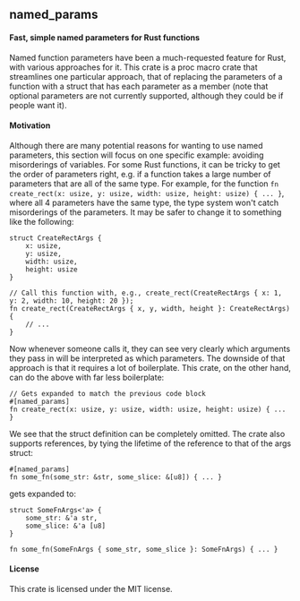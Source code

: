 ## named\_params

#### Fast, simple named parameters for Rust functions

Named function parameters have been a much-requested feature for Rust, with various approaches for it. This crate is a proc macro crate that streamlines one particular approach, that of replacing the parameters of a function with a struct that has each parameter as a member (note that optional parameters are not currently supported, although they could be if people want it).

#### Motivation

Although there are many potential reasons for wanting to use named parameters, this section will focus on one specific example: avoiding misorderings of variables. For some Rust functions, it can be tricky to get the order of parameters right, e.g. if a function takes a large number of parameters that are all of the same type. For example, for the function `fn create_rect(x: usize, y: usize, width: usize, height: usize) { ... }`, where all 4 parameters have the same type, the type system won't catch misorderings of the parameters. It may be safer to change it to something like the following:
```
struct CreateRectArgs {
    x: usize,
    y: usize,
    width: usize,
    height: usize
}

// Call this function with, e.g., create_rect(CreateRectArgs { x: 1, y: 2, width: 10, height: 20 });
fn create_rect(CreateRectArgs { x, y, width, height }: CreateRectArgs) {
    // ...
}
```

Now whenever someone calls it, they can see very clearly which arguments they pass in will be interpreted as which parameters. The downside of that approach is that it requires a lot of boilerplate. This crate, on the other hand, can do the above with far less boilerplate:
```
// Gets expanded to match the previous code block
#[named_params]
fn create_rect(x: usize, y: usize, width: usize, height: usize) { ... }
```

We see that the struct definition can be completely omitted. The crate also supports references, by tying the lifetime of the reference to that of the args struct:

```
#[named_params]
fn some_fn(some_str: &str, some_slice: &[u8]) { ... }
```
gets expanded to:
```
struct SomeFnArgs<'a> {
    some_str: &'a str,
    some_slice: &'a [u8]
}

fn some_fn(SomeFnArgs { some_str, some_slice }: SomeFnArgs) { ... }
```


#### License

This crate is licensed under the MIT license.
